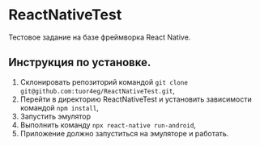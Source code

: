 # ReactNativeTest

Тестовое задание на базе фреймворка React Native.

## Инструкция по установке.

1. Склонировать репозиторий командой `git clone git@github.com:tuor4eg/ReactNativeTest.git`,
1. Перейти в директорию ReactNativeTest и установить зависимости командой `npm install`,
1. Запустить эмулятор
1. Выполнить команду `npx react-native run-android`,
1. Приложение должно запуститься на эмуляторе и работать.
 
